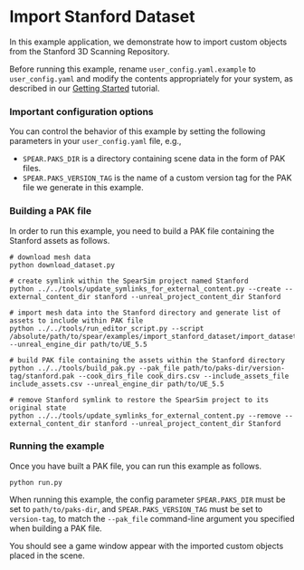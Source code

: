 # Import Stanford Dataset

In this example application, we demonstrate how to import custom objects from the Stanford 3D Scanning Repository.

Before running this example, rename `user_config.yaml.example` to `user_config.yaml` and modify the contents appropriately for your system, as described in our [Getting Started](../../docs/getting_started.md) tutorial.

### Important configuration options

You can control the behavior of this example by setting the following parameters in your `user_config.yaml` file, e.g.,
  - `SPEAR.PAKS_DIR` is a directory containing scene data in the form of PAK files.
  - `SPEAR.PAKS_VERSION_TAG` is the name of a custom version tag for the PAK file we generate in this example.

### Building a PAK file

In order to run this example, you need to build a PAK file containing the Stanford assets as follows.

```console
# download mesh data
python download_dataset.py

# create symlink within the SpearSim project named Stanford
python ../../tools/update_symlinks_for_external_content.py --create --external_content_dir stanford --unreal_project_content_dir Stanford

# import mesh data into the Stanford directory and generate list of assets to include within PAK file
python ../../tools/run_editor_script.py --script /absolute/path/to/spear/examples/import_stanford_dataset/import_dataset.py --unreal_engine_dir path/to/UE_5.5

# build PAK file containing the assets within the Stanford directory
python ../../tools/build_pak.py --pak_file path/to/paks-dir/version-tag/stanford.pak --cook_dirs_file cook_dirs.csv --include_assets_file include_assets.csv --unreal_engine_dir path/to/UE_5.5

# remove Stanford symlink to restore the SpearSim project to its original state
python ../../tools/update_symlinks_for_external_content.py --remove --external_content_dir stanford --unreal_project_content_dir Stanford
```

### Running the example

Once you have built a PAK file, you can run this example as follows.

```console
python run.py
```

When running this example, the config parameter `SPEAR.PAKS_DIR` must be set to `path/to/paks-dir`, and `SPEAR.PAKS_VERSION_TAG` must be set to `version-tag`, to match the `--pak_file` command-line argument you specified when building a PAK file.

You should see a game window appear with the imported custom objects placed in the scene.
